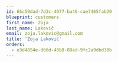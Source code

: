 ```yaml
---
id: 65c59dad-7d3c-4077-ba46-cae7465fab20
blueprint: customers
first_name: Zoja
last_name: Lakovič
email: zoja.lakovic@gmail.com
title: 'Zoja Lakovič'
orders:
  - e3d4854e-d66d-48b8-89ad-9fc2a9dbd30b
---
```

